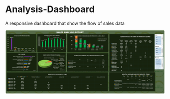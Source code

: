 # Analysis-Dashboard
A responsive dashboard that show the flow of sales data


![Analysis Dashboard](https://github.com/PopeCollins/Analysis-Dashboard/blob/ed661748477a6f9c6e1b560206b28b610afd0d8f/Analysis%20Dashboard.png)

